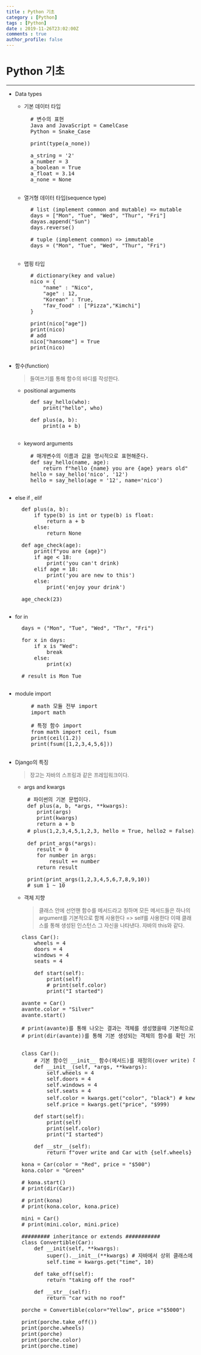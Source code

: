 ```yaml
---
title : Python 기초
category : [Python]
tags : [Python]
date : 2019-11-26T23:02:00Z
comments : true
author_profile: false
---
```


# Python 기초
---
- Data types
    - 기본 데이터 타입   
        <pre>
        # 변수의 표현
        Java and JavaScript = CamelCase
        Python = Snake_Case
        
        print(type(a_none))
        
        a_string = '2'
        a_number = 3
        a_boolean = True
        a_float = 3.14
        a_none = None
        </pre>
        
    - 열거형 데이터 타입(sequence type)
        <pre>
        # list (implement common and mutable) => mutable
        days = ["Mon", "Tue", "Wed", "Thur", "Fri"]
        dayas.append("Sun")
        days.reverse()
       
        # tuple (implement common) => immutable
        days = ("Mon", "Tue", "Wed", "Thur", "Fri")
        </pre>
    - 맵핑 타입
        <pre>
        # dictionary(key and value)
        nico = {
            "name" : "Nico",
            "age" : 12,
            "Korean" : True,
            "fav_food" : ["Pizza","Kimchi"]
        }
        
        print(nico["age"])
        print(nico)
        # add
        nico["hansome"] = True
        print(nico)
        </pre>
        
- 함수(function)
    > 들여쓰기를 통해 함수의 바디를 작성한다.
    - positional arguments
        <pre>
        def say_hello(who):
            print("hello", who)
            
        def plus(a, b):
            print(a + b)
        </pre>
        
    - keyword arguments
        <pre>
        # 매개변수의 이름과 값을 명시적으로 표현해준다.
        def say_hello(name, age):
            return f"hello {name} you are {age} years old"
        hello = say_hello('nico', '12')
        hello = say_hello(age = '12', name='nico')
        </pre>
        
- else if , elif
    <pre>
    def plus(a, b):
        if type(b) is int or type(b) is float:
            return a + b
        else:
            return None
            
    def age_check(age):
        print(f"you are {age}")
        if age < 18:
            print('you can't drink)
        elif age = 18:
            print('you are new to this')
        else:
            print('enjoy your drink')
    
    age_check(23)
    </pre>
    
- for in
    <pre>
    days = ("Mon", "Tue", "Wed", "Thr", "Fri")
    
    for x in days:
        if x is "Wed":
            break
        else:
            print(x)
            
    # result is Mon Tue
    </pre>
    
- module import
    <pre>
       # math 모듈 전부 import
       import math
       
       # 특정 함수 import
       from math import ceil, fsum
       print(ceil(1.2))
       print(fsum([1,2,3,4,5,6]))
    </pre>
    
- Django의 특징
    > 장고는 자바의 스프링과 같은 프레임워크이다.  
  - args and kwargs 
    <pre>
     # 파이썬의 기본 문법이다.
     def plus(a, b, *args, **kwargs):
        print(args)
        print(kwargs)
        return a + b
     # plus(1,2,3,4,5,1,2,3, hello = True, hello2 = False)와 같은 함수의 사용이 가능하다
     
     def print_args(*args):
        result = 0
        for number in args:
            result += number
        return result
        
     print(print_args(1,2,3,4,5,6,7,8,9,10)) 
     # sum 1 ~ 10
    </pre>
    
   - 객체 지향
     > 클래스 안에 선언핸 함수를 메서드라고 칭하며 모든 메서드들은
       하나의 argument를 기본적으로 함께 사용한다 => self를 사용한다
       이때 클래스를 통해 생성된 인스턴스 그 자신을 나타낸다. 자바의 this와 같다.
    <pre>
    class Car():
        wheels = 4
        doors = 4
        windows = 4
        seats = 4
        
        def start(self):
            print(self)
            # print(self.color)
            print("I started")
    
    avante = Car()
    avante.color = "Silver"
    avante.start()
    
    # print(avante)를 통해 나오는 결과는 객체를 생성했을때 기본적으로 생성되는 내장함수중 하나를 호출한다  => __str__
    # print(dir(avante))를 통해 기본 생성되는 객체의 함수를 확인 가능하다.
    </pre>
    <pre>
    class Car():
        # 기본 함수인 __init__ 함수(메서드)를 재정의(over write) 하였다.
        def __init__(self, *args, **kwargs): 
            self.wheels = 4
            self.doors = 4
            self.windows = 4
            self.seats = 4
            self.color = kwargs.get("color", "black") # keword arguments중 "color"를 찾고 없으면 기본값으로 black을 할당한다.
            self.price = kwargs.get("price", "$999)
        
        def start(self):
            print(self)
            print(self.color)
            print("I started")
        
        def __str__(self):
            return f"over write and Car with {self.wheels} wheels"
        
    kona = Car(color = "Red", price = "$500")
    kona.color = "Green"
    
    # kona.start()
    # print(dir(Car))
    
    # print(kona)
    # print(kona.color, kona.price)
    
    mini = Car()
    # print(mini.color, mini.price)
    
    ######### inheritance or extends ###########
    class Convertible(Car):
        def __init(self, **kwargs):
            super().__init__(**kwargs) # 자바에서 상위 클래스에 접근하는 super와 동일하다
            self.time = kwargs.get("time", 10)
        
        def take_off(self):
            return "taking off the roof"
        
        def __str__(self):
            return "car with no roof"
    
    porche = Convertible(color="Yellow", price ="$5000")
    
    print(porche.take_off())
    print(porche.wheels)
    print(porche)
    print(porche.color)
    print(porche.time)                 
    </pre>

>